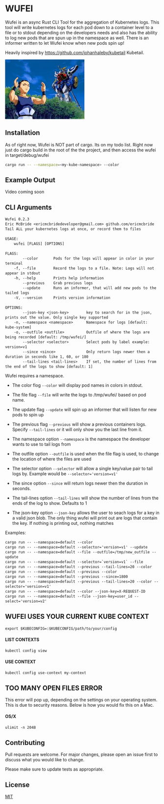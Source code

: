 # WUFEI
Wufei is an async Rust CLI Tool for the aggregation of Kubernetes logs. This tool will write kubernetes logs for each pod down to a container level to a file or to stdout depending on the developers needs and also has the ability to log new pods that are spun up in the namespace as well. There is an informer written to let Wufei know when new pods spin up!

Heavily inspired by https://github.com/johanhaleby/kubetail Kubetail.


![Wufei](wufei.jpeg?raw=true "Wufei")

## Installation
As of right now, Wufei is NOT part of cargo.  Its on my todo list.  Right now just do cargo build in the root of the the project, and then access the wufei in target/debug/wufei
```bash
cargo run -- --namespace=<my-kube-namespace> --color
```

## Example Output
Video coming soon

## CLI Arguments
```
Wufei 0.2.3
Eric McBride <ericmcbridedeveloper@gmail.com> github.com/ericmcbride
Tail ALL your kubernetes logs at once, or record them to files

USAGE:
    wufei [FLAGS] [OPTIONS]

FLAGS:
        --color       Pods for the logs will appear in color in your terminal
    -f, --file        Record the logs to a file. Note: Logs will not appear in stdout
    -h, --help        Prints help information
        --previous    Grab previous logs
        --update      Runs an informer, that will add new pods to the tailed logs
    -V, --version     Prints version information

OPTIONS:
        --json-key <json-key>        key to search for in the json, prints out the value. Only single key supported
    -n, --namespace <namespace>      Namespace for logs [default: kube-system]
    -o, --outfile <outfile>          Outfile of where the logs are being recorded [default: /tmp/wufei/]
        --selector <selector>        Select pods by label example: version=v1
        --since <since>              Only return logs newer then a duration in seconds like 1, 60, or 180
        --tail-lines <tail-lines>    If set, the number of lines from the end of the logs to show [default: 1]
```

Wufei requires a namespace.
- The color flog `--color` will display pod names in colors in stdout.
- The file flag `--file` will write the logs to /tmp/wufei/<podname> based on pod name.
- The update flag `--update` will spin up an informer that will listen for new pods to spin up
- The previous flag `--previous` will show a previous containers logs.  Specify `--tail-lines` or
  it will only show you the last line from it.

- The namespace option `--namespace` is the namespace the developer wants to use to tail logs from
- The outfile option `--outfile` is used when the file flag is used, to change the location of
  where the files are used
- The selector option `--selector` will allow a single key/value pair to tail logs by.  Example
  would be `--selector='version=v1'`
- The since option `--since` will return logs newer then the duration in seconds.
- The tail-lines option `--tail-lines` will show the number of lines from the ends of the log to
  show.  Defaults to 1
- The json-key option `--json-key` allows the user to seach logs for a key in a valid json blob.
  The only thing wufei will print out are logs that contain the key.  If nothing is printing out,
  nothing matches

Examples:

```
cargo run -- --namespace=default --color
cargo run -- --namespace=default --selector='version=v1' --update
cargo run -- --namespace=default --file --outfile=/tmp/new_outfile --update
cargo run -- --namespace=default --selector=`version=v1` --file
cargo run -- --namespace=default --previous --tail-lines=20 --color
cargo run -- --namespace=default --previous --color
cargo run -- --namespace=default --previous --since=1800
cargo run -- --namespace=default --previous --tail-lines=20 --color --selector='version=v1'
cargo run -- --namespace=default --color --json-key=X-REQUEST-ID
cargo run -- --namespace=default --file --json-key=user_id --select='version=v2'
```

## WUFEI USES YOUR CURRENT KUBE CONTEXT
`export $KUBECONFIG=:$KUBECONFIG/path/to/your/config`

#### LIST CONTEXTS
`kubectl config view`

#### USE CONTEXT
`kubectl config use-context my-context`

## TOO MANY OPEN FILES ERROR
This error will pop up, depending on the settings on your operating system.  This is due to
security reasons.  Below is how you would fix this on a Mac.
#### OS/X
`ulimit -n 2048`

## Contributing
Pull requests are welcome. For major changes, please open an issue first to discuss what you would like to change.

Please make sure to update tests as appropriate.

## License
[MIT](https://choosealicense.com/licenses/mit/)
